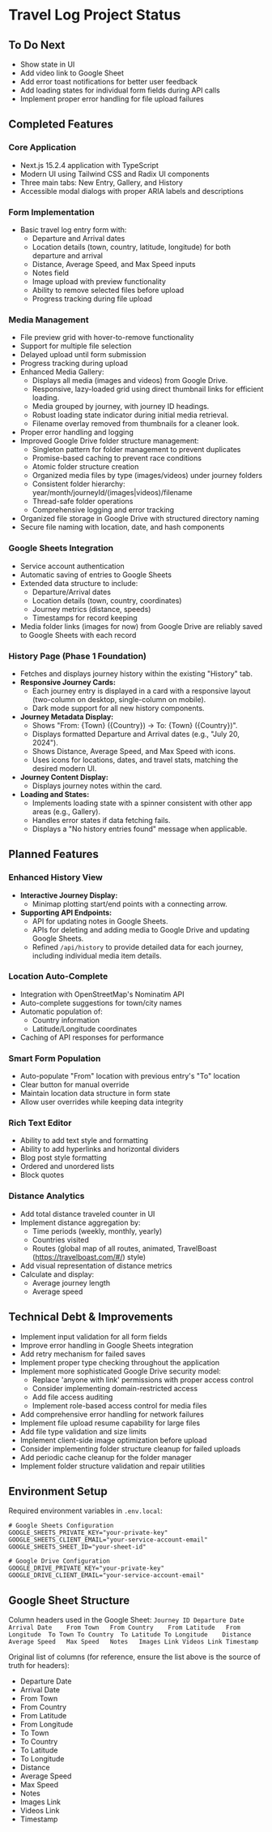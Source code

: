 # Travel Log Project Status

## To Do Next
- Show state in UI
- Add video link to Google Sheet
- Add error toast notifications for better user feedback
- Add loading states for individual form fields during API calls
- Implement proper error handling for file upload failures

## Completed Features

### Core Application
- Next.js 15.2.4 application with TypeScript
- Modern UI using Tailwind CSS and Radix UI components
- Three main tabs: New Entry, Gallery, and History
- Accessible modal dialogs with proper ARIA labels and descriptions

### Form Implementation
- Basic travel log entry form with:
  - Departure and Arrival dates
  - Location details (town, country, latitude, longitude) for both departure and arrival
  - Distance, Average Speed, and Max Speed inputs
  - Notes field
  - Image upload with preview functionality
  - Ability to remove selected files before upload
  - Progress tracking during file upload

### Media Management
- File preview grid with hover-to-remove functionality
- Support for multiple file selection
- Delayed upload until form submission
- Progress tracking during upload
- Enhanced Media Gallery:
  - Displays all media (images and videos) from Google Drive.
  - Responsive, lazy-loaded grid using direct thumbnail links for efficient loading.
  - Media grouped by journey, with journey ID headings.
  - Robust loading state indicator during initial media retrieval.
  - Filename overlay removed from thumbnails for a cleaner look.
- Proper error handling and logging
- Improved Google Drive folder structure management:
  - Singleton pattern for folder management to prevent duplicates
  - Promise-based caching to prevent race conditions
  - Atomic folder structure creation
  - Organized media files by type (images/videos) under journey folders
  - Consistent folder hierarchy: year/month/journeyId/(images|videos)/filename
  - Thread-safe folder operations
  - Comprehensive logging and error tracking
- Organized file storage in Google Drive with structured directory naming
- Secure file naming with location, date, and hash components

### Google Sheets Integration
- Service account authentication
- Automatic saving of entries to Google Sheets
- Extended data structure to include:
  - Departure/Arrival dates
  - Location details (town, country, coordinates)
  - Journey metrics (distance, speeds)
  - Timestamps for record keeping
- Media folder links (images for now) from Google Drive are reliably saved to Google Sheets with each record

### History Page (Phase 1 Foundation)
- Fetches and displays journey history within the existing "History" tab.
- **Responsive Journey Cards:**
  - Each journey entry is displayed in a card with a responsive layout (two-column on desktop, single-column on mobile).
  - Dark mode support for all new history components.
- **Journey Metadata Display:**
  - Shows "From: {Town} ({Country}) -> To: {Town} ({Country})".
  - Displays formatted Departure and Arrival dates (e.g., "July 20, 2024").
  - Shows Distance, Average Speed, and Max Speed with icons.
  - Uses icons for locations, dates, and travel stats, matching the desired modern UI.
- **Journey Content Display:**
  - Displays journey notes within the card.
- **Loading and States:**
  - Implements loading state with a spinner consistent with other app areas (e.g., Gallery).
  - Handles error states if data fetching fails.
  - Displays a "No history entries found" message when applicable.

## Planned Features

### Enhanced History View
- **Interactive Journey Display:**
  - Minimap plotting start/end points with a connecting arrow.
- **Supporting API Endpoints:**
  - API for updating notes in Google Sheets.
  - APIs for deleting and adding media to Google Drive and updating Google Sheets.
  - Refined `/api/history` to provide detailed data for each journey, including individual media item details.

### Location Auto-Complete
- Integration with OpenStreetMap's Nominatim API
- Auto-complete suggestions for town/city names
- Automatic population of:
  - Country information
  - Latitude/Longitude coordinates
- Caching of API responses for performance

### Smart Form Population
- Auto-populate "From" location with previous entry's "To" location
- Clear button for manual override
- Maintain location data structure in form state
- Allow user overrides while keeping data integrity

### Rich Text Editor
- Ability to add text style and formatting
- Ability to add hyperlinks and horizontal dividers
- Blog post style formatting
- Ordered and unordered lists
- Block quotes

### Distance Analytics
- Add total distance traveled counter in UI
- Implement distance aggregation by:
  - Time periods (weekly, monthly, yearly)
  - Countries visited
  - Routes (global map of all routes, animated, TravelBoast (https://travelboast.com/#/) style)
- Add visual representation of distance metrics
- Calculate and display:
  - Average journey length
  - Average speed

## Technical Debt & Improvements
- Implement input validation for all form fields
- Improve error handling in Google Sheets integration
- Add retry mechanism for failed saves
- Implement proper type checking throughout the application
- Implement more sophisticated Google Drive security model:
  - Replace 'anyone with link' permissions with proper access control
  - Consider implementing domain-restricted access
  - Add file access auditing
  - Implement role-based access control for media files
- Add comprehensive error handling for network failures
- Implement file upload resume capability for large files
- Add file type validation and size limits
- Implement client-side image optimization before upload
- Consider implementing folder structure cleanup for failed uploads
- Add periodic cache cleanup for the folder manager
- Implement folder structure validation and repair utilities

## Environment Setup
Required environment variables in `.env.local`:
```
# Google Sheets Configuration
GOOGLE_SHEETS_PRIVATE_KEY="your-private-key"
GOOGLE_SHEETS_CLIENT_EMAIL="your-service-account-email"
GOOGLE_SHEETS_SHEET_ID="your-sheet-id"

# Google Drive Configuration
GOOGLE_DRIVE_PRIVATE_KEY="your-private-key"
GOOGLE_DRIVE_CLIENT_EMAIL="your-service-account-email"
```

## Google Sheet Structure
Column headers used in the Google Sheet:
`Journey ID	Departure Date	Arrival Date	From Town	From Country	From Latitude	From Longitude	To Town	To Country	To Latitude	To Longitude	Distance	Average Speed	Max Speed	Notes	Images Link	Videos Link	Timestamp`

Original list of columns (for reference, ensure the list above is the source of truth for headers):
- Departure Date
- Arrival Date
- From Town
- From Country
- From Latitude
- From Longitude
- To Town
- To Country
- To Latitude
- To Longitude
- Distance
- Average Speed
- Max Speed
- Notes
- Images Link
- Videos Link
- Timestamp 